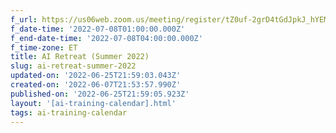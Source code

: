 ```yaml
---
f_url: https://us06web.zoom.us/meeting/register/tZ0uf-2grD4tGdJpkJ_hYEMHZqI2CWlu1_ng
f_date-time: '2022-07-08T01:00:00.000Z'
f_end-date-time: '2022-07-08T04:00:00.000Z'
f_time-zone: ET
title: AI Retreat (Summer 2022)
slug: ai-retreat-summer-2022
updated-on: '2022-06-25T21:59:03.043Z'
created-on: '2022-06-07T21:53:57.990Z'
published-on: '2022-06-25T21:59:05.923Z'
layout: '[ai-training-calendar].html'
tags: ai-training-calendar
---
```



